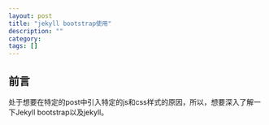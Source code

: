 ```yaml
---
layout: post
title: "jekyll bootstrap使用"
description: ""
category: 
tags: []
---
```


## 前言

处于想要在特定的post中引入特定的js和css样式的原因，所以，想要深入了解一下Jekyll bootstrap以及jekyll。


